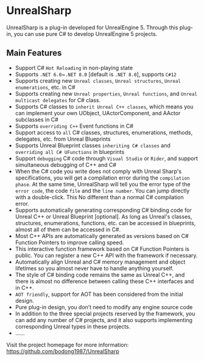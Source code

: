 # UnrealSharp
UnrealSharp is a plug-in developed for UnrealEngine 5. Through this plug-in, you can use pure C# to develop UnrealEngine 5 projects.  

## Main Features
* Support C# `Hot Reloading` in non-playing state    
* Supports `.NET 6.0`~`.NET 8.0` [default is `.NET 8.0`], supports `C#12  `
* Supports creating new `Unreal classes`, `Unreal structures`, `Unreal enumerations`, etc. in C#  
* Supports creating new `Unreal properties`, `Unreal functions`, and `Unreal multicast delegates` for C# class.  
* Supports C# classes to `inherit Unreal C++ classes`, which means you can implement your own UObject, UActorComponent, and AActor subclasses in C#   
* Supports `overriding C++` Event functions in C#   
* Support access to `all` C# classes, structures, enumerations, methods, delegates, etc. from Unreal Blueprints  
* Supports Unreal Blueprint classes `inheriting C# classes` and `overriding all C# UFunctions` in blueprints  
* Support `debugging` C# code through `Visual Studio` or `Rider`, and support simultaneous debugging of C++ and C#  
* When the C# code you write does not comply with Unreal Sharp's specifications, you will get a compilation error during the `compilation phase`. At the same time, UnrealSharp will tell you the error type of the `error code`, the code `file` and the `line number`. You can jump directly with a double-click. This No different than a normal C# compilation error.  
* Supports automatically generating corresponding C# binding code for Unreal C++ or Unreal Blueprint [optional]. As long as Unreal's classes, structures, enumerations, functions, etc. can be accessed in blueprints, almost all of them can be accessed in C#.  
* Most C++ APIs are automatically generated as versions based on C# Function Pointers to improve calling speed.  
* This interactive function framework based on C# Function Pointers is public. You can register a new C++ API with the framework if necessary.    
* Automatically align Unreal and C# memory management and object lifetimes so you almost never have to handle anything yourself.  
* The style of C# binding code remains the same as Unreal C++, and there is almost no difference between calling these C++ interfaces and in C++.
* `AOT friendly`, support for AOT has been considered from the initial design.  
* Pure plug-in design, you don’t need to modify any engine source code  
* In addition to the three special projects reserved by the framework, you can add any number of C# projects, and it also supports implementing corresponding Unreal types in these projects.  
* ......  


Visit the project homepage for more information: https://github.com/bodong1987/UnrealSharp  

